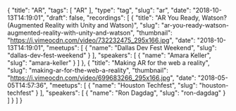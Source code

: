 {
  "title": "AR",
  "tags": [
    "AR"
  ],
  "type": "tag",
  "slug": "ar",
  "date": "2018-10-13T14:19:01",
  "draft": false,
  "recordings": [
    {
      "title": "AR You Ready, Watson? (Augmented Reality with Unity and Watson)",
      "slug": "ar-you-ready-watson-augmented-reality-with-unity-and-watson",
      "thumbnail": "https://i.vimeocdn.com/video/732232475_295x166.jpg",
      "date": "2018-10-13T14:19:01",
      "meetups": [
        {
          "name": "Dallas Dev Fest Weekend",
          "slug": "dallas-dev-fest-weekend"
        }
      ],
      "speakers": [
        {
          "name": "Amara Keller",
          "slug": "amara-keller"
        }
      ]
    },
    {
      "title": "Making AR for the web a reality",
      "slug": "making-ar-for-the-web-a-reality",
      "thumbnail": "https://i.vimeocdn.com/video/699683266_295x166.jpg",
      "date": "2018-05-05T14:57:36",
      "meetups": [
        {
          "name": "Houston Techfest",
          "slug": "houston-techfest"
        }
      ],
      "speakers": [
        {
          "name": "Ron Dagdag",
          "slug": "ron-dagdag"
        }
      ]
    }
  ]
}